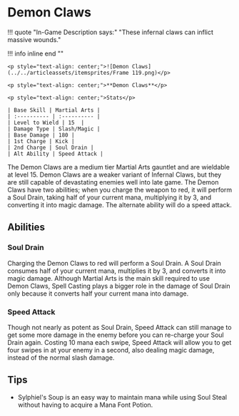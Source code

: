 # Demon Claws

!!! quote "In-Game Description says:"
    "These infernal claws can inflict massive wounds."

!!! info inline end ""

    <p style="text-align: center;">![Demon Claws](../../articleassets/itemsprites/Frame 119.png)</p>

    <p style="text-align: center;">**Demon Claws**</p>

    <p style="text-align: center;">Stats</p>

    | Base Skill | Martial Arts |
    | :---------- | :---------- |
    | Level to Wield | 15  |
    | Damage Type | Slash/Magic |
    | Base Damage | 180 |
    | 1st Charge | Kick |
    | 2nd Charge | Soul Drain |
    | Alt Ability | Speed Attack |



The Demon Claws are a medium tier Martial Arts gauntlet and are wieldable at level 15. Demon Claws are a weaker variant of Infernal Claws, but they are still capable of devastating enemies well into late game. The Demon Claws have two abilities; when you charge the weapon to red, it will perform a Soul Drain, taking half of your current mana, multiplying it by 3, and converting it into magic damage. The alternate ability will do a speed attack.

## Abilities

### Soul Drain

Charging the Demon Claws to red will perform a Soul Drain. A Soul Drain consumes half of your current mana, multiplies it by 3, and converts it into magic damage. Although Martial Arts is the main skill required to use Demon Claws, Spell Casting plays a bigger role in the damage of Soul Drain only because it converts half your current mana into damage.

### Speed Attack

Though not nearly as potent as Soul Drain, Speed Attack can still manage to get some more damage in the enemy before you can re-charge your Soul Drain again. Costing 10 mana each swipe, Speed Attack will allow you to get four swipes in at your enemy in a second, also dealing magic damage, instead of the normal slash damage.

## Tips

* Sylphiel's Soup is an easy way to maintain mana while using Soul Steal without having to acquire a Mana Font Potion.